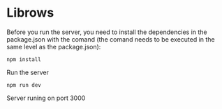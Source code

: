 # Librows
Before you run the server, you need to install the dependencies in the package.json with the comand (the comand needs to be executed in the same level as the package.json):

```
npm install
```
Run the server 
```
npm run dev
```
Server runing on port 3000
